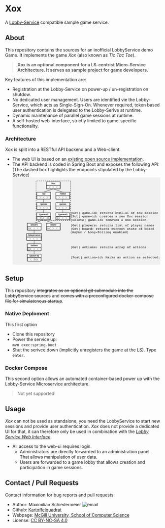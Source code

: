 # Xox

A [Lobby-Service](https://github.com/kartoffelquadrat/LobbyService) compatible sample game service.

## About

This repository contains the sources for an inofficial LobbyService demo Game. It implements the game *Xox* (also known as *Tic Tac Toe*).  

 > **Xox is an optional component for a LS-centrist Micro-Service Architecture. It serves as sample project for game developers.**

Key features of this implementation are:

 * Registration at the Lobby-Service on power-up / un-registration on shutdow.
 * No dedicated user management. Users are identified vie the Lobby-Service, which acts as Single-Sign-On. Whenever required, token based user authentication is delegated to the Lobby-Serive at runtime.
 * Dynamic maintenance of parallel game sessions at runtime.
 * A self-hosted web-interface, strictly limited to game-specific functionality.

### Architecture

Xox is split into a RESTful API backend and a Web-client.

 * The web UI is based on an [existing open source implementation](https://github.com/angle943/tic-tac-toe).
 * The API backend is coded in Spring Boot and exposes the following API:  
(The dashed box highlights the endpoints stipulated by the Lobby-Service)  
![api](markdown/restif.png)

## Setup

This repository ~~integrates as an optional git submodule into the LobbyService sources~~ and ~~comes with a preconfigured docker-compose file for simulatenous startup~~.

### Native Deploment

This first option 

 * Clone this repository
 * Power the service up:  
```mvn exec:spring-boot```
 * Shut the serivce down (implicitly unregisters the game at the LS). Type ```enter```.

### Docker Compose

This second option allows an automated container-based power up with the Lobby-Service Microservice architecture.

 > Not yet supported!


## Usage

*Xox* can not be used as standalone, you need the LobbyService to start new sessions and provide user authentication. *Xox* does not provide a dedicated UI for that, it can therefore only be used in combination with the [*Lobby Service Web Interface*](https://github.com/kartoffelquadrat/LobbyServiceWebInterface).

 * All access to the web-ui requires login.
   * Administrators are directly forwarded to an administration panel. That allows manipulation of user data.
   * Users are forwarded to a game lobby that allows creation and participation in game sessions.

## Contact / Pull Requests

Contact information for bug reports and pull requests:

 * Author: Maximilian Schiedermeier ![email](markdown/email.png)
 * Github: [Kartoffelquadrat](https://github.com/kartoffelquadrat)
 * Webpage: [McGill University, School of Computer Science](https://www.cs.mcgill.ca/~mschie3)
 * License: [CC BY-NC-SA 4.0](https://creativecommons.org/licenses/by-nc-sa/4.0/)

